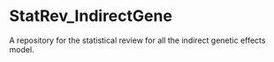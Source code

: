 # StatRev_IndirectGene
A repository for the statistical review for all the indirect genetic effects model. 
